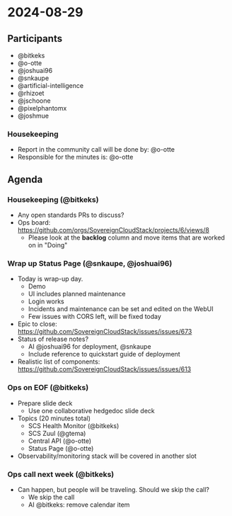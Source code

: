# 2024-08-29

## Participants

- @bitkeks
- @o-otte
- @joshuai96
- @snkaupe
- @artificial-intelligence
- @rhizoet
- @jschoone
- @pixelphantomx
- @joshmue

### Housekeeping

- Report in the community call will be done by: @o-otte
- Responsible for the minutes is: @o-otte

## Agenda
### Housekeeping (@bitkeks)

- Any open standards PRs to discuss?
- Ops board: https://github.com/orgs/SovereignCloudStack/projects/6/views/8
    - Please look at the **backlog** column and move items that are worked on in "Doing"
    
### Wrap up Status Page (@snkaupe, @joshuai96)

- Today is wrap-up day.
    - Demo
    - UI includes planned maintenance
    - Login works
    - Incidents and maintenance can be set and edited on the WebUI
    - Few issues with CORS left, will be fixed today
- Epic to close: https://github.com/SovereignCloudStack/issues/issues/673
- Status of release notes?
    - AI @joshuai96 for deployment, @snkaupe
    - Include reference to quickstart guide of deployment
- Realistic list of components: https://github.com/SovereignCloudStack/issues/issues/613

### Ops on EOF (@bitkeks)

- Prepare slide deck
    - Use one collaborative hedgedoc slide deck
- Topics (20 minutes total)
    - SCS Health Monitor (@bitkeks)
    - SCS Zuul (@gtema)
    - Central API (@o-otte)
    - Status Page (@o-otte)
- Observability/monitoring stack will be covered in another slot

### Ops call next week (@bitkeks)

- Can happen, but people will be traveling. Should we skip the call?
    - We skip the call
    - AI @bitkeks: remove calendar item
